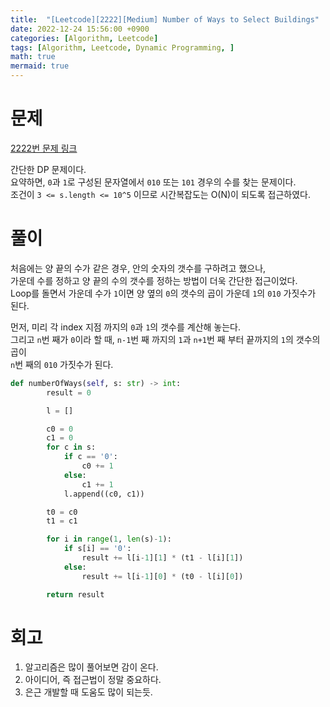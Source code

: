 ```yaml
---
title:  "[Leetcode][2222][Medium] Number of Ways to Select Buildings"
date: 2022-12-24 15:56:00 +0900
categories: [Algorithm, Leetcode]
tags: [Algorithm, Leetcode, Dynamic Programming, ]
math: true
mermaid: true
---
```


# 문제

[2222번 문제 링크](https://leetcode.com/problems/number-of-ways-to-select-buildings/description/)

간단한 DP 문제이다.   
요약하면, `0`과 `1`로 구성된 문자열에서 `010` 또는 `101` 경우의 수를 찾는 문제이다.   
조건이 `3 <= s.length <= 10^5` 이므로 시간복잡도는 O(N)이 되도록 접근하였다.   

# 풀이

처음에는 양 끝의 수가 같은 경우, 안의 숫자의 갯수를 구하려고 했으나,   
가운데 수를 정하고 양 끝의 수의 갯수를 정하는 방법이 더욱 간단한 접근이었다.   
Loop를 돌면서 가운데 수가 `1`이면 양 옆의 `0`의 갯수의 곱이 가운데 `1`의 `010` 가짓수가 된다.   

먼저, 미리 각 index 지점 까지의 `0`과 `1`의 갯수를 계산해 놓는다.   
그리고 `n`번 째가 `0`이라 할 때, `n-1`번 째 까지의 `1`과 `n+1`번 째 부터 끝까지의 `1`의 갯수의 곱이   
`n`번 째의 `010` 가짓수가 된다.   

```python
def numberOfWays(self, s: str) -> int:
        result = 0

        l = []

        c0 = 0
        c1 = 0
        for c in s:
            if c == '0':
                c0 += 1
            else:
                c1 += 1
            l.append((c0, c1))

        t0 = c0
        t1 = c1

        for i in range(1, len(s)-1):
            if s[i] == '0':
                result += l[i-1][1] * (t1 - l[i][1])
            else:
                result += l[i-1][0] * (t0 - l[i][0])

        return result
```

# 회고

1. 알고리즘은 많이 풀어보면 감이 온다.   
2. 아이디어, 즉 접근법이 정말 중요하다.   
3. 은근 개발할 때 도움도 많이 되는듯.   
